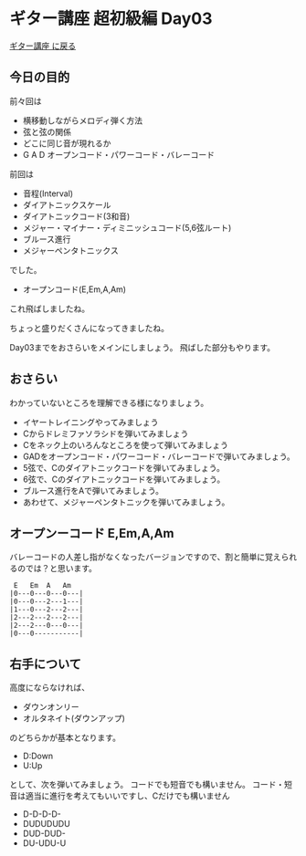 # ギター講座 超初級編 Day03

[ギター講座 に戻る](./index.md)

## 今日の目的
前々回は
- 横移動しながらメロディ弾く方法
- 弦と弦の関係
- どこに同じ音が現れるか
- G A D オープンコード・パワーコード・バレーコード

前回は
- 音程(Interval)
- ダイアトニックスケール
- ダイアトニックコード(3和音)
- メジャー・マイナー・ディミニッシュコード(5,6弦ルート)
- ブルース進行
- メジャーペンタトニックス

でした。
- オープンコード(E,Em,A,Am)
  
これ飛ばしましたね。

ちょっと盛りだくさんになってきましたね。

Day03までをおさらいをメインにしましょう。
飛ばした部分もやります。

## おさらい
わかっていないところを理解できる様になりましょう。

- イヤートレイニングやってみましょう
- Cからドレミファソラシドを弾いてみましょう
- Cをネック上のいろんなところを使って弾いてみましょう
- GADをオープンコード・パワーコード・バレーコードで弾いてみましょう。
- 5弦で、Cのダイアトニックコードを弾いてみましょう。
- 6弦で、Cのダイアトニックコードを弾いてみましょう。
- ブルース進行をAで弾いてみましょう。
- あわせて、メジャーペンタトニックを弾いてみましょう。



## オープンーコード E,Em,A,Am

バレーコードの人差し指がなくなったバージョンですので、割と簡単に覚えられるのでは？と思います。

```
 E   Em  A   Am  
|0---0---0---0---|
|0---0---2---1---|
|1---0---2---2---|
|2---2---2---2---|
|2---2---0---0---|
|0---0-----------|
```

## 右手について
高度にならなければ、
- ダウンオンリー
- オルタネイト(ダウンアップ)

のどちらかが基本となります。
- D:Down
- U:Up

として、次を弾いてみましょう。
コードでも短音でも構いません。
コード・短音は適当に進行を考えてもいいですし、Cだけでも構いません

- D-D-D-D-
- DUDUDUDU
- DUD-DUD-
- DU-UDU-U
